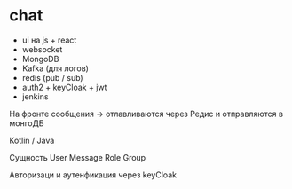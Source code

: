 # chat
 - ui  на js + react
 - websocket
 - MongoDB
 - Kafka (для логов)
 - redis (pub / sub)
 - auth2 + keyCloak + jwt
 - jenkins

На фронте сообщения -> отлавливаются через Редис и отправляются в монгоДБ

Kotlin / Java

Сущность
User
Message
Role
Group

Авторизаци и аутенфикация через keyCloak 
